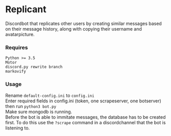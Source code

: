 # Replicant

Discordbot that replicates other users by creating similar messages based on their message history, along with copying their username and avatarpicture. 

### Requires
```
Python >= 3.5
Motor
discord.py rewrite branch
markovify
```

### Usage
Rename ```default-config.ini``` to ```config.ini```  
Enter required fields in config.ini (token, one scrapeserver, one botserver) then run ``python3 bot.py``  
Make sure mongodb is running.  
Before the bot is able to immitate messages, the database has to be created first. To do this use the ```?scrape``` command in a discordchannel that the bot is listening to.  
